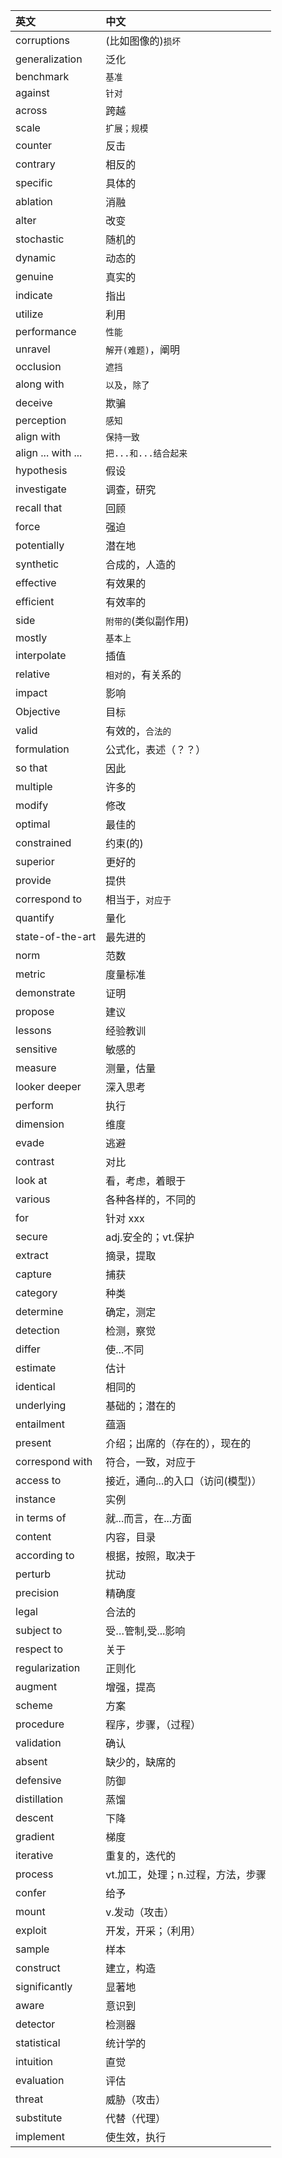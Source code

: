| 英文 | 中文 |
:--- | :--- 
corruptions | (比如图像的)`损坏`
generalization | 泛化
benchmark | `基准`
against | `针对`
across | 跨越
scale | `扩展；规模`
counter | 反击
contrary | 相反的
specific | 具体的
ablation | 消融
alter | 改变
stochastic | 随机的
dynamic | 动态的
genuine | 真实的
indicate | 指出
utilize | 利用
performance | `性能`
unravel | `解开(难题)`，阐明
occlusion | `遮挡`
along with | `以及`，`除了`
deceive | 欺骗
perception | `感知`
align with | `保持一致`
align ... with ... | `把...和...结合起来`
hypothesis | 假设
investigate | 调查，研究
recall that | 回顾
force | 强迫
potentially |潜在地 
synthetic | 合成的，人造的
effective | 有效果的
efficient | 有效率的
side | `附带的`(类似副作用)
mostly | `基本上`
interpolate | 插值
relative | `相对的`，有关系的
impact | 影响
Objective | 目标
valid | 有效的，`合法的`
formulation | 公式化，表述（？？）
so that | 因此
multiple | 许多的
modify | 修改
optimal | 最佳的
constrained | 约束(的)
superior | 更好的
provide | 提供
correspond to | 相当于，`对应于`
quantify | 量化
state-of-the-art | 最先进的
norm | 范数
metric | 度量标准
demonstrate | 证明
propose | 建议
lessons | 经验教训
sensitive | 敏感的
measure | 测量，估量
looker deeper | 深入思考
perform | 执行
dimension | 维度
evade | 逃避
contrast | 对比
look at | 看，考虑，着眼于
various | 各种各样的，不同的
for | 针对 xxx
secure | adj.安全的；vt.保护
extract | 摘录，提取 
capture | 捕获 
category|种类
determine|确定，测定
detection|检测，察觉
differ|使...不同
estimate|估计
identical|相同的
underlying|基础的；潜在的
entailment|蕴涵
present|介绍；出席的（存在的），现在的
correspond with|符合，一致，对应于
access to|接近，通向...的入口（访问(模型)）
instance|实例
in terms of  |就...而言，在...方面
content|内容，目录
according to|根据，按照，取决于
perturb|扰动
precision|精确度
legal|合法的
subject to|受…管制,受...影响
respect to|关于
regularization|正则化
augment|增强，提高
scheme|方案
procedure|程序，步骤，（过程）
validation|确认
absent|缺少的，缺席的
defensive|防御
distillation|蒸馏
descent|下降
gradient|梯度
iterative|重复的，迭代的
process|vt.加工，处理；n.过程，方法，步骤
confer|给予
mount|v.发动（攻击）
exploit|开发，开采；（利用）
sample|样本
construct|建立，构造
significantly|显著地
aware|意识到
detector|检测器
statistical|统计学的
intuition|直觉
evaluation|评估
threat|威胁（攻击）
substitute|代替（代理）
implement | 使生效，执行